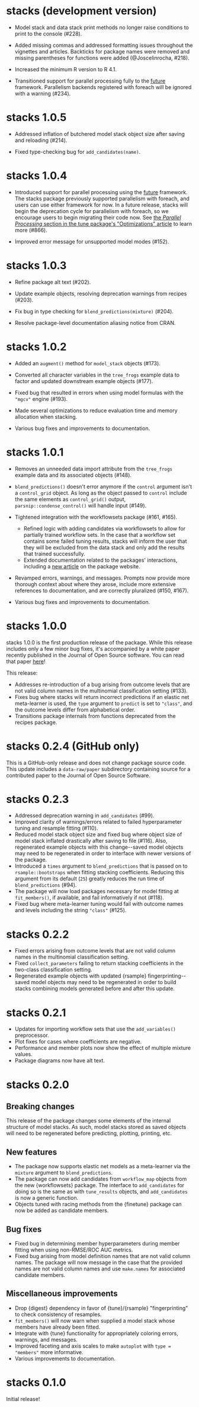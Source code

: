 # stacks (development version)

* Model stack and data stack print methods no longer raise conditions to
  print to the console (#228).

* Added missing commas and addressed formatting issues throughout the vignettes and articles. Backticks for package names were removed and missing parentheses for functions were added (@Joscelinrocha, #218).

* Increased the minimum R version to R 4.1.

* Transitioned support for parallel processing fully to the 
  [future](https://www.futureverse.org/) framework. Parallelism backends
  registered with foreach will be ignored with a warning (#234).
  
# stacks 1.0.5

* Addressed inflation of butchered model stack object size after saving and
  reloading (#214).
  
* Fixed type-checking bug for `add_candidates(name)`.

# stacks 1.0.4

* Introduced support for parallel processing using the [future](https://www.futureverse.org/) framework. The stacks package previously supported parallelism with foreach, and users can use either framework for now. In a future release, stacks will begin the deprecation cycle for parallelism with foreach, so we encourage users to begin migrating their code now. See [the _Parallel Processing_ section in the tune package's "Optimizations" article](https://tune.tidymodels.org/articles/extras/optimizations.html#parallel-processing) to learn more (#866).

* Improved error message for unsupported model modes (#152).

# stacks 1.0.3

* Refine package alt text (#202).

* Update example objects, resolving deprecation warnings from recipes (#203).

* Fix bug in type checking for `blend_predictions(mixture)` (#204).

* Resolve package-level documentation aliasing notice from CRAN.

# stacks 1.0.2

* Added an `augment()` method for `model_stack` objects (#173).

* Converted all character variables in the `tree_frogs` example data to factor 
  and updated downstream example objects (#177).
  
* Fixed bug that resulted in errors when using model formulas with the 
  `"mgcv"` engine (#193).
  
* Made several optimizations to reduce evaluation time and memory allocation
  when stacking.
  
* Various bug fixes and improvements to documentation.

# stacks 1.0.1

* Removes an unneeded data import attribute from the `tree_frogs` example data 
  and its associated objects (#148).
  
* `blend_predictions()` doesn't error anymore if the `control` argument isn't a 
  `control_grid` object. As long as the object passed to `control` 
  include the same elements as `control_grid()` output, 
  `parsnip::condense_control()` will handle input (#149).
  
* Tightened integration with the workflowsets package (#161, #165).
    - Refined logic with adding candidates via workflowsets to allow for 
      partially trained workflow sets. In the case that a workflow set contains 
      some failed tuning results, stacks will inform the user that they will be 
      excluded from the data stack and only add the results that trained successfully.
    - Extended documentation related to the packages' interactions, including 
      a [new article](https://stacks.tidymodels.org/dev/articles/workflowsets.html) 
      on the package website.

* Revamped errors, warnings, and messages. Prompts now provide more thorough 
  context about where they arose, include more extensive references to 
  documentation, and are correctly pluralized (#150, #167).
  
* Various bug fixes and improvements to documentation.

# stacks 1.0.0

stacks 1.0.0 is the first production release of the package. While this release
includes only a few minor bug fixes, it's accompanied by a white paper
recently published in the Journal of Open Source software. You can read
that paper [here](https://doi.org/10.21105/joss.04471)!

This release:

* Addresses re-introduction of a bug arising from outcome levels that are not 
  valid column names in the multinomial classification setting (#133). 
* Fixes bug where stacks will return incorrect predictions if an elastic net
  meta-learner is used, the `type` argument to `predict` is set to `"class"`, 
  and the outcome levels differ from alphabetical order.
* Transitions package internals from functions deprecated from the recipes package.

# stacks 0.2.4 (GitHub only)

This is a GitHub-only release and does not change package source code. This 
update includes a `data-raw/paper` subdirectory containing source for a 
contributed paper to the Journal of Open Source Software.

# stacks 0.2.3

* Addressed deprecation warning in `add_candidates` (#99).
* Improved clarity of warnings/errors related to failed hyperparameter 
  tuning and resample fitting (#110).
* Reduced model stack object size and fixed bug where object size of model stack 
  inflated drastically after saving to file (#116). Also, regenerated example objects 
  with this change--saved model objects may need to be regenerated in order to 
  interface with newer versions of the package.
* Introduced a `times` argument to `blend_predictions` that is passed on to
  `rsample::bootstraps` when fitting stacking coefficients. Reducing this
  argument from its default (`25`) greatly reduces the run time of 
  `blend_predictions` (#94).
* The package will now load packages necessary for model fitting at 
  `fit_members()`, if available, and fail informatively if not (#118).
* Fixed bug where meta-learner tuning would fail with outcome names and levels
  including the string `"class"` (#125).

# stacks 0.2.2

* Fixed errors arising from outcome levels that are not valid column 
  names in the multinomial classification setting. 
* Fixed `collect_parameters` failing to return stacking coefficients
  in the two-class classification setting.
* Regenerated example objects with updated {rsample} fingerprinting--saved 
  model objects may need to be regenerated in order to build stacks combining
  models generated before and after this update.

# stacks 0.2.1

* Updates for importing workflow sets that use the `add_variables()` 
  preprocessor. 
* Plot fixes for cases where coefficients are negative. 
* Performance and member plots now show the effect of multiple mixture values. 
* Package diagrams now have alt text.

# stacks 0.2.0

## Breaking changes

This release of the package changes some elements of the internal structure
of model stacks. As such, model stacks stored as saved objects will need to
be regenerated before predicting, plotting, printing, etc.

## New features

* The package now supports elastic net models as a meta-learner via 
  the `mixture` argument to `blend_predictions`.
* The package can now add candidates from `workflow_map` objects
  from the new {workflowsets} package. The interface to `add_candidates`
  for doing so is the same as with `tune_results` objects, and 
  `add_candidates` is now a generic function.
* Objects tuned with racing methods from the {finetune} package can now be
  added as candidate members.

## Bug fixes

* Fixed bug in determining member hyperparameters during member
  fitting when using non-RMSE/ROC AUC metrics.
* Fixed bug arising from  model definition names that are not valid column 
  names. The package will now message in the case that the provided names
  are not valid column names and use `make.names` for associated candidate
  members.  

## Miscellaneous improvements

* Drop {digest} dependency in favor of {tune}/{rsample} "fingerprinting"
  to check consistency of resamples.
* `fit_members()` will now warn when supplied a model stack whose
  members have already been fitted.
* Integrate with {tune} functionality for appropriately coloring errors, 
  warnings, and messages.
* Improved faceting and axis scales to make `autoplot` with `type = "members"`
  more informative.
* Various improvements to documentation.

# stacks 0.1.0

Initial release!
